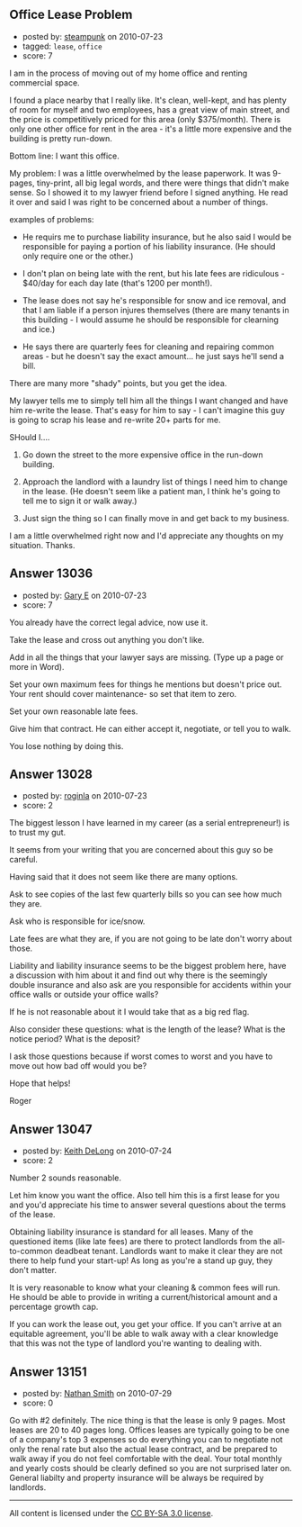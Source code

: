## Office Lease Problem

- posted by: [steampunk](https://stackexchange.com/users/-1/3862-steampunk) on 2010-07-23
- tagged: `lease`, `office`
- score: 7


I am in the process of moving out of my home office and renting commercial space.

I found a place nearby that I really like.  It's clean, well-kept, and has plenty of room for myself and two employees, has a great view of main street, and the price is competitively priced for this area (only $375/month).  There is only one other office for rent in the area - it's a little more expensive and the building is pretty run-down.

Bottom line:  I want this office.

My problem: I was a little overwhelmed by the lease paperwork.  It was 9-pages, tiny-print, all big legal words, and there were things that didn't make sense.  So I showed it to my lawyer friend before I signed anything.  He read it over and said I was right to be concerned about a number of things.

examples of problems:  

- He requirs me to purchase liability insurance, but he also said I would be responsible for paying a portion of his liability insurance.  (He should only require one or the other.)

- I don't plan on being late with the rent, but his late fees are ridiculous - $40/day for each day late (that's 1200 per month!).

- The lease does not say he's responsible for snow and ice removal, and that I am liable if a person injures themselves (there are many tenants in this building - I would assume he should be responsible for clearning and ice.)

- He says there are quarterly fees for cleaning and repairing common areas - but he doesn't say the exact amount... he just says he'll send a bill.

There are many more "shady" points, but you get the idea.

My lawyer tells me to simply tell him all the things I want changed and have him re-write the lease.  That's easy for him to say - I can't imagine this guy is going to scrap his lease and re-write 20+ parts for me.

SHould I....

1)  Go down the street to the more expensive office in the run-down building.

2)  Approach the landlord with a laundry list of things I need him to change in the lease.  (He doesn't seem like a patient man, I think he's going to tell me to sign it or walk away.)

3)  Just sign the thing so I can finally move in and get back to my business.


I am a little overwhelmed right now and I'd appreciate any thoughts on my situation.  Thanks.


## Answer 13036

- posted by: [Gary E](https://stackexchange.com/users/-1/2587-gary-e) on 2010-07-23
- score: 7

You already have the correct legal advice, now use it.

Take the lease and cross out anything you don't like.

Add in all the things that your lawyer says are missing. (Type up a page or more in Word).

Set your own maximum fees for things he mentions but doesn't price out. Your rent should cover maintenance- so set that item to zero.

Set your own reasonable late fees.

Give him that contract. He can either accept it, negotiate, or tell you to walk.

You lose nothing by doing this.



## Answer 13028

- posted by: [roginla](https://stackexchange.com/users/-1/3830-roginla) on 2010-07-23
- score: 2

The biggest lesson I have learned in my career (as a serial entrepreneur!) is to trust my gut.

It seems from your writing that you are concerned about this guy so be careful.

Having said that it does not seem like there are many options. 

Ask to see copies of the last few quarterly bills so you can see how much they are.

Ask who is responsible for ice/snow. 

Late fees are what they are, if you are not going to be late don't worry about those.

Liability and liability insurance seems to be the biggest problem here, have a discussion with him about it and find out why there is the seemingly double insurance and also ask are you responsible for accidents within your office walls or outside your office walls? 

If he is not reasonable about it I would take that as a big red flag.

Also consider these questions: what is the length of the lease? What is the notice period? What is the deposit?

I ask those questions because if worst comes to worst and you have to move out how bad off would you be?

Hope that helps!

Roger

 


## Answer 13047

- posted by: [Keith DeLong](https://stackexchange.com/users/-1/888-keith-delong) on 2010-07-24
- score: 2

Number 2 sounds reasonable. 

Let him know you want the office. Also tell him this is a first lease for you and you'd appreciate his time to answer several questions about the terms of the lease. 

Obtaining liability insurance is standard for all leases. Many of the questioned items (like late fees) are there to protect landlords from the all-to-common deadbeat tenant. Landlords want to make it clear they are not there to help fund your start-up!  As long as you're a stand up guy, they don't matter. 

It is very reasonable to know what your cleaning & common fees will run. He should be able to provide in writing a current/historical amount and a percentage growth cap. 

If you can work the lease out, you get your office. If you can't arrive at an equitable agreement, you'll be able to walk away with a clear knowledge that this was not the type of landlord you're wanting to dealing with.


## Answer 13151

- posted by: [Nathan Smith](https://stackexchange.com/users/-1/2311-nathan-smith) on 2010-07-29
- score: 0

Go with #2 definitely. The nice thing is that the lease is only 9 pages.  Most leases are 20 to 40 pages long.  Offices leases are typically going to be one of a company's top 3 expenses so do everything you can to negotiate not only the renal rate but also the actual lease contract, and be prepared to walk away if you do not feel comfortable with the deal.  Your total monthly and yearly costs should be clearly defined so you are not surprised later on.  General liabilty and property insurance will be always be required by landlords.



---

All content is licensed under the [CC BY-SA 3.0 license](https://creativecommons.org/licenses/by-sa/3.0/).
